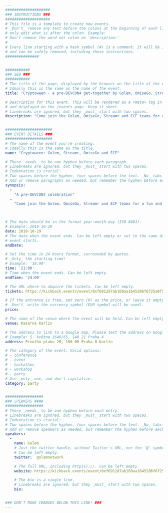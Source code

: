 ```yaml
---
####################
### INSTRUCTIONS ###
####################
# This file is a template to create new events.
# _Don't_ remove any text before the colons at the beginning of each line,
# only edit what is after the colon. Example:
# Don't remove the word nor colon on 'description:'
#
# Every line starting with a hash symbol (#) is a comment. It will be ignored
# and can be safely removed, including these instructions.
###############


###########
### SEO ###
###########
# The title of the page, displayed by the browser on the title of the window.
# Ideally this is the same as the name of the event.
title: "Cryptoween - a pre-DEVCON4 get-together by Golem, OmiseGo, Streamr & ECF"

# Description for this event. This will be rendered as a <meta> tag in the HTML,
# and displayed on the /events page. Keep it short.
# Linebreaks are ignored, but they _must_ start with two spaces.
description: "Come join the Golem, OmiseGo, Streamr and ECF teams for a fun and quirky Cryptoween the day before the Devcon4 kick-off! sign-up via Kickback only. You can expect a lovely venue, drinks, snacks and fun music - the basics to be on a really good mood in preparation for Devcon4."  


#####################
### EVENT DETAILS ###
#####################
# The name of the event you're creating.
# Ideally this is the same as the title.
name: "Cryptoween: Golem, Streamr, OmiseGo and ECF"

# There _needs_ to be one hyphen before each paragraph.
# Linebreaks are ignored, but they _must_ start with two spaces.
# Indentation is crucial:
# Two spaces before the hyphen, four spaces before the text. _No_ tabs allowed.
# Add or remove paragraphs as needed, but remember the hyphen before each entry.
synopsis:
  -
    "A pre-DEVCON4 celebration"
  -
    "Come join the Golem, OmiseGo, Streamr and ECF teams for a fun and quirky Cryptoween the day before the Devcon4 kick-off! sign-up via Kickback only."
 


# The date should be in the format year-month-day (ISO 8601).
# Example: 2018-10-29
date: 2018-10-29
# The date when the event ends. Can be left empty or set to the same day the
# event starts.
endDate: 

# Set the time in 24 hours format, surrounded by quotes.
# _Only_ the starting time!
# Example: '18:00'
time: '21:00'
# Time when the event ends. Can be left empty.
endTime: '24:00'

# The URL where to akquire the tickets. Can be left empty.
tickets: https://kickback.events/event/0xf6912d7ab160aa1645206f6725a0f57840839799

# If the entrance is free, set zero (0) as the price, or leave it empty.
# _Don't_ write the currency symbol (EUR symbol will be used).
price: 

# The name of the venue where the event will be held. Can be left empty.
venue: Kasarna Karlin

# The address to link to a Google map. Please test the address on Google Maps.
# Example: 5. května 1640/65, 140 21 Praha 4
address: Prvního pluku 20, 186 00 Praha 8-Karlín

# The category of the event. Valid options:
# - conference
# - event
# - hackathon
# - workshop
# - party
# Use _only_ one, and don't capitalize.
category: party


#################
### SPEAKERS ####
#################
# There _needs_ to be one hyphen before each entry.
# Linebreaks are ignored, but they _must_ start with two spaces.
# Indentation is crucial:
# Two spaces before the hyphen, four spaces before the text. _No_ tabs allowed.
# Add or remove speakers as needed, but remember the hyphen before each entry.
speakers:
  -
    name: Golem
    # Just the twitter handle, without Twitter's URL, nor the '@' symbol.
    # Can be left empty.
    twitter:  golemnetwork

    # The full URL, including http(s)://. Can be left empty.
    website: https://kickback.events/event/0xf6912d7ab160aa1645206f6725a0f57840839799

    # The bio is a single line.
    # Linebreaks are ignored, but they _must_ start with two spaces.
    bio:


### DON'T MAKE CHANGES BELOW THIS LINE! ###
---
```

<!-- ### DON'T MAKE CHANGES BELOW THIS LINE! ### -->

<Event-Content/>
